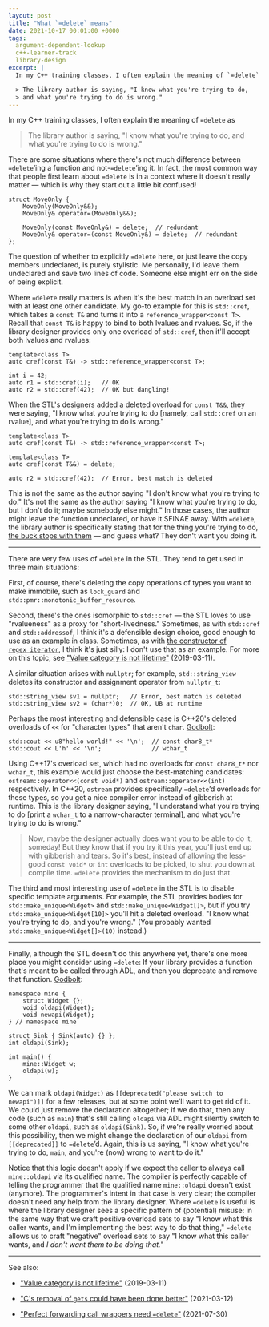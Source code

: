 ```yaml
---
layout: post
title: "What `=delete` means"
date: 2021-10-17 00:01:00 +0000
tags:
  argument-dependent-lookup
  c++-learner-track
  library-design
excerpt: |
  In my C++ training classes, I often explain the meaning of `=delete` as

  > The library author is saying, "I know what you're trying to do,
  > and what you're trying to do is wrong."
---
```


In my C++ training classes, I often explain the meaning of `=delete` as

> The library author is saying, "I know what you're trying to do,
> and what you're trying to do is wrong."

There are some situations where there's not much difference between
`=delete`’ing a function and not-`=delete`’ing it. In fact, the most
common way that people first learn about `=delete` is in a context where
it doesn't really matter — which is why they start out a little bit
confused!

    struct MoveOnly {
        MoveOnly(MoveOnly&&);
        MoveOnly& operator=(MoveOnly&&);

        MoveOnly(const MoveOnly&) = delete;  // redundant
        MoveOnly& operator=(const MoveOnly&) = delete;  // redundant
    };

The question of whether to explicitly `=delete` here, or just leave the
copy members undeclared, is purely stylistic. Me personally, I'd
leave them undeclared and save two lines of code. Someone else might
err on the side of being explicit.

Where `=delete` really matters is when it's the best match
in an overload set with at least one other candidate. My go-to example
for this is `std::cref`, which takes a `const T&` and turns it into
a `reference_wrapper<const T>`. Recall that `const T&` is happy to
bind to both lvalues and rvalues. So, if the library designer provides
only one overload of `std::cref`, then it'll accept both lvalues and
rvalues:

    template<class T>
    auto cref(const T&) -> std::reference_wrapper<const T>;

    int i = 42;
    auto r1 = std::cref(i);   // OK
    auto r2 = std::cref(42);  // OK but dangling!

When the STL's designers added a deleted overload for `const T&&`, they were saying,
"I know what you're trying to do [namely, call `std::cref` on an rvalue],
and what you're trying to do is wrong."

    template<class T>
    auto cref(const T&) -> std::reference_wrapper<const T>;

    template<class T>
    auto cref(const T&&) = delete;

    auto r2 = std::cref(42);  // Error, best match is deleted

This is not the same as the author saying "I don't know what you're trying to do."
It's not the same as the author saying "I know what you're trying to do, but I
don't do it; maybe somebody else might." In those cases, the author might leave
the function undeclared, or have it SFINAE away. With `=delete`, the library author
is specifically stating that for the thing you're trying to do,
[the buck stops with them](https://www.trumanlibrary.gov/education/trivia/buck-stops-here-sign) —
and guess what? They don't want you doing it.

----

There are very few uses of `=delete` in the STL. They tend to get used in three
main situations:

First, of course, there's deleting the copy operations of types you want to make
immobile, such as `lock_guard` and `std::pmr::monotonic_buffer_resource`.

Second, there's the ones isomorphic to `std::cref` — the STL loves to use "rvalueness" as a proxy
for "short-livedness." Sometimes, as with `std::cref` and `std::addressof`, I think
it's a defensible design choice, good enough to use as an example in class.
Sometimes, as with
[the constructor of `regex_iterator`](https://en.cppreference.com/w/cpp/regex/regex_iterator/regex_iterator),
I think it's just silly: I don't use that as an example.
For more on this topic, see
["Value category is not lifetime"](/blog/2019/03/11/value-category-is-not-lifetime/) (2019-03-11).

A similar situation arises with `nullptr`; for example, `std::string_view` deletes
its constructor and assignment operator from `nullptr_t`:

    std::string_view sv1 = nullptr;   // Error, best match is deleted
    std::string_view sv2 = (char*)0;  // OK, UB at runtime

Perhaps the most interesting and defensible case is C++20's deleted overloads of `<<`
for "character types" that aren't `char`. [Godbolt](https://godbolt.org/z/Pnforv1n4):

    std::cout << u8"hello world!" << '\n';  // const char8_t*
    std::cout << L'h' << '\n';              // wchar_t

Using C++17's overload set, which had no overloads for `const char8_t*` nor `wchar_t`,
this example would just choose the best-matching candidates: `ostream::operator<<(const void*)` and
`ostream::operator<<(int)` respectively. In C++20, `ostream` provides specifically `=delete`’d overloads
for these types, so you get a nice compiler error instead of gibberish at runtime. This is the
library designer saying, "I understand what you're trying to do [print a `wchar_t` to a narrow-character
terminal], and what you're trying to do is wrong."

> Now, maybe the designer actually does want you to be able to do it, someday! But they know
> that if you try it this year, you'll just end up with gibberish and tears. So it's best,
> instead of allowing the less-good `const void*` or `int` overloads to be picked, to shut you
> down at compile time. `=delete` provides the mechanism to do just that.

The third and most interesting use of `=delete` in the STL is to disable specific template arguments.
For example, the STL provides bodies for `std::make_unique<Widget>` and `std::make_unique<Widget[]>`, but if you
try `std::make_unique<Widget[10]>` you'll hit a deleted overload.
"I know what you're trying to do, and you're wrong." (You probably wanted
`std::make_unique<Widget[]>(10)` instead.)

----

Finally, although the STL doesn't do this anywhere yet, there's one more place you might consider using `=delete`:
If your library provides a function that's meant to be called through ADL, and then you deprecate and remove
that function. [Godbolt](https://godbolt.org/z/9bxaGGc8n):

    namespace mine {
        struct Widget {};
        void oldapi(Widget);
        void newapi(Widget);
    } // namespace mine

    struct Sink { Sink(auto) {} };
    int oldapi(Sink);

    int main() {
        mine::Widget w;
        oldapi(w);
    }

We can mark `oldapi(Widget)` as `[[deprecated("please switch to newapi")]]` for a few releases,
but at some point we'll want to get rid of it. We could just remove the declaration altogether;
if we do that, then any code (such as `main`) that's still calling `oldapi` via ADL might silently
switch to some other `oldapi`, such as `oldapi(Sink)`. So, if we're really worried about this
possibility, then we might change the declaration of our `oldapi` from `[[deprecated]]` to `=delete`’d.
Again, this is us saying, "I know what you're trying to do, `main`, and you're (now) wrong to
want to do it."

Notice that this logic doesn't apply if we expect the caller to always call `mine::oldapi`
via its qualified name. The compiler is perfectly capable of telling the programmer that the
qualified name `mine::oldapi` doesn't exist (anymore). The programmer's intent
in that case is very clear; the compiler doesn't need any help from the library designer. Where `=delete`
is useful is where the library designer sees a specific pattern of (potential) misuse: in the same
way that we craft positive overload sets to say "I know what this caller wants, and I'm implementing
the best way to do that thing," `=delete` allows us to craft "negative" overload sets to say
"I know what this caller wants, and _I don't want them to be doing that._"

----

See also:

* ["Value category is not lifetime"](/blog/2019/03/11/value-category-is-not-lifetime/) (2019-03-11)

* ["C's removal of `gets` could have been done better"](/blog/2021/03/12/gets-considered-harmful-duh/) (2021-03-12)

* ["Perfect forwarding call wrappers need `=delete`"](/blog/2021/07/30/perfect-forwarding-call-wrapper/) (2021-07-30)
